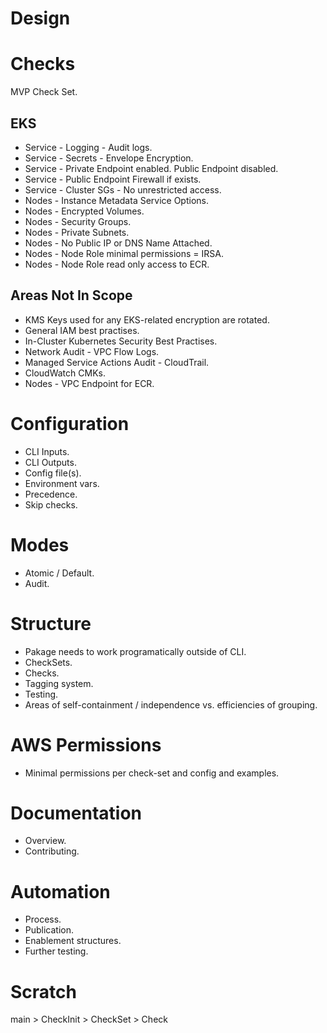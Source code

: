 # Design


# Checks
MVP Check Set.

## EKS
* Service - Logging - Audit logs.
* Service - Secrets - Envelope Encryption.
* Service - Private Endpoint enabled. Public Endpoint disabled.
* Service - Public Endpoint Firewall if exists.
* Service - Cluster SGs - No unrestricted access.
* Nodes - Instance Metadata Service Options.
* Nodes - Encrypted Volumes.
* Nodes - Security Groups.
* Nodes - Private Subnets.
* Nodes - No Public IP or DNS Name Attached.
* Nodes - Node Role minimal permissions = IRSA.
* Nodes - Node Role read only access to ECR.

## Areas Not In Scope
* KMS Keys used for any EKS-related encryption are rotated.
* General IAM best practises.
* In-Cluster Kubernetes Security Best Practises.
* Network Audit - VPC Flow Logs.
* Managed Service Actions Audit - CloudTrail.
* CloudWatch CMKs.
* Nodes - VPC Endpoint for ECR.


# Configuration
* CLI Inputs.
* CLI Outputs.
* Config file(s).
* Environment vars.
* Precedence.
* Skip checks.


# Modes
* Atomic / Default.  
* Audit.


# Structure
* Pakage needs to work programatically outside of CLI.
* CheckSets.
* Checks.
* Tagging system.
* Testing.
* Areas of self-containment / independence vs. efficiencies of grouping.


# AWS Permissions
* Minimal permissions per check-set and config and examples.


# Documentation
* Overview.
* Contributing.


# Automation
* Process.
* Publication.
* Enablement structures.
* Further testing.


# Scratch

main > CheckInit > CheckSet > Check
